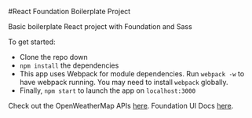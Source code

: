 #React Foundation Boilerplate Project

Basic boilerplate React project with Foundation and Sass

To get started:
* Clone the repo down
* `npm install` the dependencies
* This app uses Webpack for module dependencies. Run `webpack -w` to have webpack running. You may need to install `webpack` globally.
* Finally, `npm start` to launch the app on `localhost:3000`

Check out the OpenWeatherMap APIs [here](http://openweathermap.org/api).
Foundation UI Docs [here](http://foundation.zurb.com/sites/docs/).
